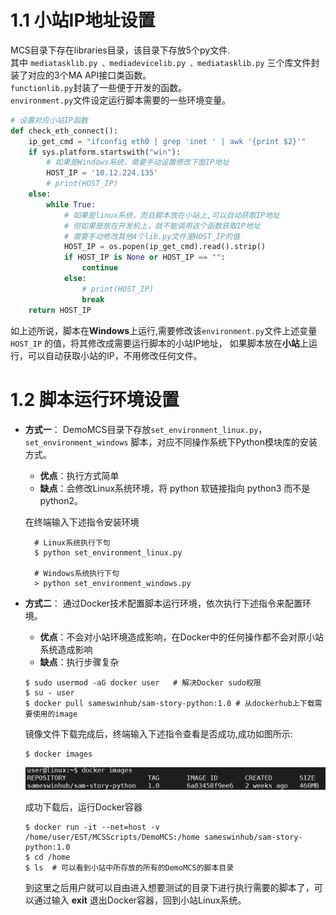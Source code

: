 # 1.1 小站IP地址设置
MCS目录下存在libraries目录，该目录下存放5个py文件. <br>
其中
`mediatasklib.py 、mediadevicelib.py 、mediatasklib.py`
三个库文件封装了对应的3个MA API接口类函数。<br>
`functionlib.py`封装了一些便于开发的函数。<br>
`environment.py`文件设定运行脚本需要的一些环境变量。<br>

```python
# 设置对应小站IP函数
def check_eth_connect():
    ip_get_cmd = "ifconfig eth0 | grep 'inet ' | awk '{print $2}'"
    if sys.platform.startswith("win"):
        # 如果是Windows系统，需要手动设置修改下面IP地址
        HOST_IP = '10.12.224.135'
        # print(HOST_IP)
    else:
        while True:
            # 如果是linux系统，而且脚本放在小站上,可以自动获取IP地址
            # 但如果是放在开发机上，就不能调用这个函数获取IP地址
            # 需要手动修改其他4个lib.py文件里HOST_IP的值
            HOST_IP = os.popen(ip_get_cmd).read().strip()
            if HOST_IP is None or HOST_IP == "":
                continue
            else:
                # print(HOST_IP)
                break
    return HOST_IP
```

如上述所说，脚本在**Windows**上运行,需要修改该`environment.py`文件上述变量 `HOST_IP` 的值，将其修改成需要运行脚本的小站IP地址，
如果脚本放在**小站**上运行，可以自动获取小站的IP，不用修改任何文件。

# 1.2 脚本运行环境设置
- **方式一**： DemoMCS目录下存放`set_environment_linux.py`，`set_environment_windows` 脚本，对应不同操作系统下Python模块库的安装方式。
  - **优点**：执行方式简单
  - **缺点**：会修改Linux系统环境，将 python 软链接指向 python3 而不是 python2。

  在终端输入下述指令安装环境

  ```
    # Linux系统执行下句
    $ python set_environment_linux.py
     
    # Windows系统执行下句
    > python set_environment_windows.py
   ```

- **方式二**：
通过Docker技术配置脚本运行环境，依次执行下述指令来配置环境。
  - **优点**：不会对小站环境造成影响，在Docker中的任何操作都不会对原小站系统造成影响
  - **缺点**：执行步骤复杂

  ```shell
  $ sudo usermod -aG docker user   # 解决Docker sudo权限
  $ su - user 
  $ docker pull sameswinhub/sam-story-python:1.0 # 从dockerhub上下载需要使用的image
  ```
  镜像文件下载完成后，终端输入下述指令查看是否成功,成功如图所示:
  ```
  $ docker images 
  ```

  ![docker_image](picture/docker_success.png)

  成功下载后，运行Docker容器

  ```shell
  $ docker run -it --net=host -v /home/user/EST/MCSScripts/DemoMCS:/home sameswinhub/sam-story-python:1.0
  $ cd /home
  $ ls  # 可以看到小站中所存放的所有的DemoMCS的脚本目录
  ```
  到这里之后用户就可以自由进入想要测试的目录下进行执行需要的脚本了，可以通过输入 **exit** 退出Docker容器，回到小站Linux系统。


    
<br>
<br>